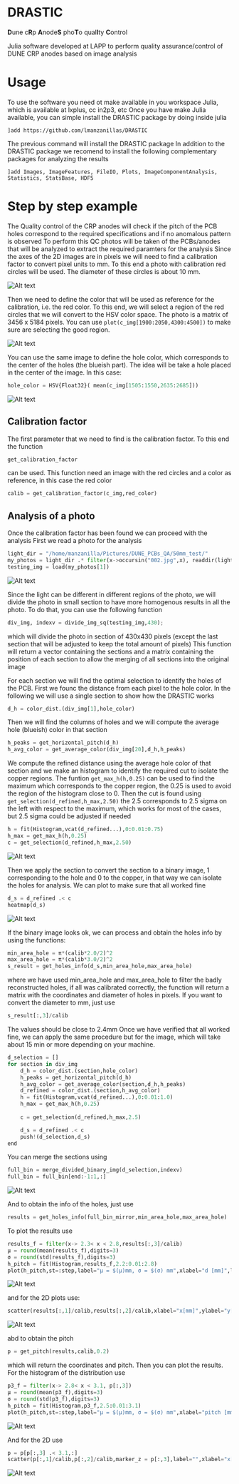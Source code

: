 # DRASTIC
**D**une c**R**p **A**node**S** pho**T**o qual**I**ty **C**ontrol 

Julia software developed at LAPP to perform quality assurance/control of DUNE CRP anodes based on image analysis

# Usage
To use the software you need ot make available in you workspace Julia, which is available at lxplus, cc in2p3, etc 
Once you have make Julia available, you can simple install the DRASTIC package by doing inside julia
```
]add https://github.com/lmanzanillas/DRASTIC
```
The previous command will install the DRASTIC package 
In addition to the DRASTIC package we recomend to install the following complementary packages for analyzing the results
```
]add Images, ImageFeatures, FileIO, Plots, ImageComponentAnalysis, Statistics, StatsBase, HDF5
```

# Step by step example
The Quality control of the CRP anodes will check if the pitch of the PCB holes correspond to the required specifications and if no anomalous pattern is observed
To perform this QC photos will be taken of the PCBs/anodes that will be analyzed to extract the required paramters for the analysis
Since the axes of the 2D images are in pixels we will need to find a calibration factor to convert pixel units to mm. To this end a photo with calibration red circles will be used. The diameter of these circles is about 10 mm.

![Alt text](figures/calibration_img.png)

Then we need to define the color that will be used as reference for the calibration, i.e. the red color. To this end, we will select a region of the red circles that we will convert to the HSV color space. The photo is a matrix of 3456 x 5184 pixels. You can use ```plot(c_img[1900:2050,4300:4500])``` to make sure are selecting the good region.

![Alt text](figures/red_calibration.png)

You can use the same image to define the hole color, which corresponds to the center of the holes (the blueish part). The idea will be take a hole placed in the center of the image. In this case: 
```python
hole_color = HSV{Float32}( mean(c_img[1505:1550,2635:2685]))
```

![Alt text](figures/blue_calibration.png)

## Calibration factor
The first parameter that we need to find is the calibration factor. To this end the function
```python
get_calibration_factor
```
can be used. This function need an image with the red circles and a color as reference, in this case the red color
```python
calib = get_calibration_factor(c_img,red_color)
```

## Analysis  of a photo
Once the calibration factor has been found we can proceed with the analysis
First we read a photo for the analysis
```python
light_dir = "/home/manzanilla/Pictures/DUNE_PCBs_QA/50mm_test/"
my_photos = light_dir .* filter(x->occursin("002.jpg",x), readdir(light_dir))
testing_img = load(my_photos[1])
```

![Alt text](figures/test_img.png)

Since the light can be different in different regions of the photo, we will divide the photo in small section to have more homogenous results in all the photo. To do that, you can use the following function
```python
div_img, indexv = divide_img_sq(testing_img,430);
```
which will divide the photo in section of 430x430 pixels (except the last section that will be adjusted to keep the total amount of pixels)
This function will return a vector containing the sections and a matrix containing the position of each section to allow the merging of all sections into the original image

For each section we will find the optimal selection to identify the holes of the PCB. First we founc the distance from each pixel to the hole color. In the following we will use a single section to show how the DRASTIC works
```python
d_h = color_dist.(div_img[1],hole_color)
```
Then we will find the columns of holes and we will compute the average hole (blueish) color in that section
```python
h_peaks = get_horizontal_pitch(d_h)
h_avg_color = get_average_color(div_img[20],d_h,h_peaks)
```
We compute the refined distance using the average hole color of that section and we make an histogram to identify the required cut to isolate the copper regions. The funtion ```get_max_h(h,0.25)``` can be used to find the maximum which corresponds to the copper region, the 0.25 is used to avoid the region of the histogram close to 0. Then the cut is found using ```get_selection(d_refined,h_max,2.50)``` the 2.5 corresponds to 2.5 sigma on the left with respect to the maximum, which works for most of the cases, but 2.5 sigma could be adjusted if needed
```python
h = fit(Histogram,vcat(d_refined...),0:0.01:0.75)
h_max = get_max_h(h,0.25)
c = get_selection(d_refined,h_max,2.50)
```


![Alt text](figures/selection.png)

Then we apply the section to convert the section to a binary image, 1 corresponding to the hole and 0 to the copper, in that way we can isolate the holes for analysis. We can plot to make sure that all worked fine
```python
d_s = d_refined .< c
heatmap(d_s)
```

![Alt text](figures/binary_section.png)

If the binary image looks ok, we can process and obtain the holes info by using the functions:
```python
min_area_hole = π*(calib*2.0/2)^2
max_area_hole = π*(calib*3.0/2)^2
s_result = get_holes_info(d_s,min_area_hole,max_area_hole)
```
where we have used min_area_hole and max_area_hole to filter the badly reconstructed holes, if all was calibrated correctly, the function will return a matrix with the coordinates and diameter of holes in pixels. If you want to convert the diameter to mm, just use
```python
s_result[:,3]/calib
```
The values should be close to 2.4mm 
Once we have verified that all worked fine, we can apply the same procedure but for the image, which will take about 15  min or more depending on your machine.
```python
d_selection = []
for section in div_img 
    d_h = color_dist.(section,hole_color)
    h_peaks = get_horizontal_pitch(d_h)
    h_avg_color = get_average_color(section,d_h,h_peaks)
    d_refined = color_dist.(section,h_avg_color)
    h = fit(Histogram,vcat(d_refined...),0:0.01:1.0)
    h_max = get_max_h(h,0.25)
    
    c = get_selection(d_refined,h_max,2.5)

    d_s = d_refined .< c
    push!(d_selection,d_s)
end
```
You can merge the sections using
```python
full_bin = merge_divided_binary_img(d_selection,indexv)
full_bin = full_bin[end:-1:1,:]
```
![Alt text](figures/binary_all.png)

And to obtain the info of the holes, just use
```python
results = get_holes_info(full_bin_mirror,min_area_hole,max_area_hole)
```
To plot the results use
```python
results_f = filter(x-> 2.3< x < 2.8,results[:,3]/calib)
μ = round(mean(results_f),digits=3)
σ = round(std(results_f),digits=3)
h_pitch = fit(Histogram,results_f,2.2:0.01:2.8)
plot(h_pitch,st=:step,label="μ = $(μ)mm, σ = $(σ) mm",xlabel="d [mm]",legend=:topright)
```

![Alt text](figures/h_diameter.png)

and for the 2D plots use: 
```python
scatter(results[:,1]/calib,results[:,2]/calib,xlabel="x[mm]",ylabel="y[mm]",label="",ms = results[:,3]/calib, marker_z = results[:,3]/calib,clims=(2.3,2.55))
```
![Alt text](figures/2d_diameter.png)

abd to obtain the pitch
```python
p = get_pitch(results,calib,0.2)
```
which will return the coordinates and pitch. Then you can plot the results. For the histogram of the distribution use
```python
p3_f = filter(x-> 2.8< x < 3.1, p[:,3])
μ = round(mean(p3_f),digits=3)
σ = round(std(p3_f),digits=3)
h_pitch = fit(Histogram,p3_f,2.5:0.01:3.1)
plot(h_pitch,st=:step,label="μ = $(μ)mm, σ = $(σ) mm",xlabel="pitch [mm]",legend=:topleft)
```

![Alt text](figures/h_pitch.png)

And for the 2D use
```python
p = p[p[:,3] .< 3.1,:]
scatter(p[:,1]/calib,p[:,2]/calib,marker_z = p[:,3],label="",xlabel="x[mm]",ylabel="y[mm]",clims=(2.85,3.05),colorbar_title ="pitch [mm]")
```

![Alt text](figures/2d_pitch.png)



